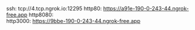 ssh: tcp://4.tcp.ngrok.io:12295 
http80: https://a91e-190-0-243-44.ngrok-free.app 
http8080:  
http3000: https://9bbe-190-0-243-44.ngrok-free.app 
